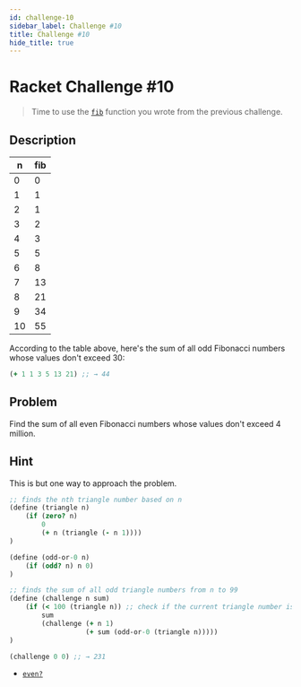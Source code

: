 ```yaml
---
id: challenge-10
sidebar_label: Challenge #10
title: Challenge #10
hide_title: true
---
```


# Racket Challenge #10

> Time to use the [`fib`](challenge-9.md) function you wrote from the previous
> challenge.

## Description

n   | fib
--- | ---
0   | 0
1   | 1
2   | 1
3   | 2
4   | 3
5   | 5
6   | 8
7   | 13
8   | 21
9   | 34
10  | 55

According to the table above, here's the sum of all odd Fibonacci numbers whose
values don't exceed 30:

``` clojure
(+ 1 1 3 5 13 21) ;; → 44
```

## Problem

Find the sum of all even Fibonacci numbers whose values don't exceed 4 million.

## Hint

This is but one way to approach the problem.

``` clojure
;; finds the nth triangle number based on n
(define (triangle n)
    (if (zero? n)
        0
        (+ n (triangle (- n 1))))
)

(define (odd-or-0 n)
    (if (odd? n) n 0)
)

;; finds the sum of all odd triangle numbers from n to 99
(define (challenge n sum)
    (if (< 100 (triangle n)) ;; check if the current triangle number is over 100
        sum
        (challenge (+ n 1)
                   (+ sum (odd-or-0 (triangle n)))))
)

(challenge 0 0) ;; → 231
```

* [`even?`](https://docs.racket-lang.org/reference/number-types.html#%28def._%28%28quote._~23~25kernel%29._even~3f%29%29)
